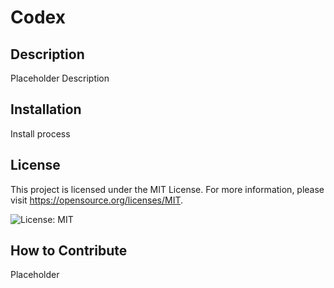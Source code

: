 # Codex

## Description

Placeholder Description

## Installation

Install process


## License

This project is licensed under the MIT License. For more information, please visit https://opensource.org/licenses/MIT.
    

![License: MIT](https://img.shields.io/badge/License-MIT-yellow.svg)



## How to Contribute

Placeholder
  
